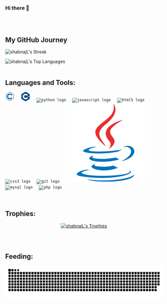 ### Hi there 👋

<!--
**shabnajL/shabnajL** is a ✨ _special_ ✨ repository because its `README.md` (this file) appears on your GitHub profile.

Here are some ideas to get you started:

- 🔭 I’m currently working on ...
- 🌱 I’m currently learning ...
- 👯 I’m looking to collaborate on ...
- 🤔 I’m looking for help with ...
- 💬 Ask me about ...
- 📫 How to reach me: ...
- 😄 Pronouns: ...
- ⚡ Fun fact: ...

📫 How to reach me:
[![Linkedin](https://i.stack.imgur.com/gVE0j.png) LinkedIn](https://www.linkedin.com/in/shabnajl/)
&nbsp;
[![GitHub](https://i.stack.imgur.com/tskMh.png) GitHub](https://github.com/shabnajL/)
-->
<!--
![image]({https://img.shields.io/badge/-LeetCode-FFA116?style=for-the-badge&logo=LeetCode&logoColor=black})
![shabnajL's Stats](https://github-readme-stats.vercel.app/api?username=shabnajL&theme=tokyonight&show_icons=true&hide_border=false&count_private=true)
-->
<br/><br/>
## My GitHub Journey

![shabnajL's Streak](https://github-readme-streak-stats.herokuapp.com/?user=shabnajL&theme=tokyonight&hide_border=false)

![shabnajL's Top Languages](https://github-readme-stats.vercel.app/api/top-langs/?username=shabnajL&theme=tokyonight&show_icons=true&hide_border=false&layout=compact)
<br/><br/>

## Languages and Tools:
<div align="left">
  <code><img src="https://github.com/devicons/devicon/blob/v2.16.0/icons/c/c-line.svg" height="30" alt="C logo"  /></code>
  <img width="12" />
  <code><img src="https://github.com/devicons/devicon/blob/v2.16.0/icons/cplusplus/cplusplus-plain.svg" height="30" alt="cplusplus logo"  /></code>
  <img width="12" />
  <code><img src="https://cdn.jsdelivr.net/gh/devicons/devicon/icons/python/python-original.svg" height="30" alt="python logo"  /></code>
  <img width="12" />
  <code><img src="https://cdn.jsdelivr.net/gh/devicons/devicon/icons/javascript/javascript-original.svg" height="30" alt="javascript logo"  /></code>
  <img width="12" />
  <code><img src="https://cdn.jsdelivr.net/gh/devicons/devicon/icons/html5/html5-original.svg" height="30" alt="html5 logo"  /></code>
  <img width="12" />
  <code><img src="https://cdn.jsdelivr.net/gh/devicons/devicon/icons/css3/css3-original.svg" height="30" alt="css3 logo"  /></code>
  <img width="12" />
  <code><img src="https://cdn.jsdelivr.net/gh/devicons/devicon/icons/git/git-original.svg" height="30" alt="git logo"  /></code>
  <img width="12" />
  <code><img src="https://github.com/devicons/devicon/blob/v2.16.0/icons/java/java-original.svg" alt="Java logo"  /></code>
  <img width="12" />
  <code><img src="https://skillicons.dev/icons?i=mysql" height="30" alt="mysql logo"  /></code>
  <img width="12" />
  <code><img src="https://cdn.jsdelivr.net/gh/devicons/devicon/icons/php/php-original.svg" height="30" alt="php logo"  /></code>
  </div>
<br/><br/>

## Trophies:
<div align="center">
  
  [![shabnajL's Trophies](https://github-profile-trophy.vercel.app/?username=shabnajL&theme=onedark)](https://github.com/ryo-ma/github-profile-trophy)
</div>

<br/><br/>
## Feeding:
![Snake animation](https://raw.githubusercontent.com/shabnajL/shabnajL/output/github-contribution-grid-snake-dark.svg)
